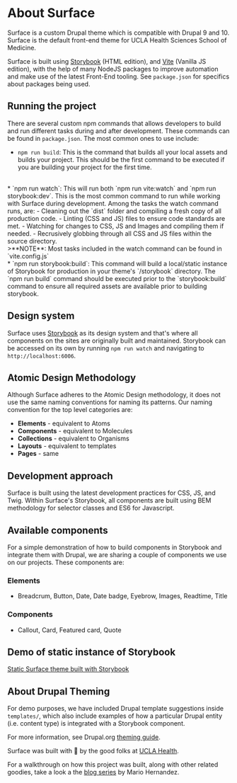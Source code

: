# About Surface

Surface is a custom Drupal theme which is compatible with Drupal 9 and 10. Surface is the
default front-end theme for UCLA Health Sciences School of Medicine.

Surface is built using [Storybook](https://storybook.js.org/) (HTML edition), and [Vite](https://vitejs.dev/) (Vanilla JS edition), with the help of many NodeJS packages to improve automation and make use of the latest Front-End tooling. See `package.json` for specifics about packages being used.

## Running the project

There are several custom npm commands that allows developers to build and run different
tasks during and after development. These commands can be found in `package.json`.
The most common ones to use include:

* `npm run build`: This is the command that builds all your local assets and builds your project. This should be the first command to be executed if you are building your project for the first time.
<br/>
* `npm run watch`: This will run both `npm run vite:watch` and `npm run storybook:dev`.  This is the most common command to run while working with Surface during development.  Among the tasks the watch command runs, are:
  - Cleaning out the `dist` folder and compiling a fresh copy of all production code.
  - Linting (CSS and JS) files to ensure code standards are met.
  - Watching for changes to CSS, JS and Images and compiling them if needed.
  - Recrusively globbing through all CSS and JS files within the source directory.
<br/>
  >**NOTE**: Most tasks included in the watch command can be found in `vite.config.js`
<br/>
* `npm run storybook:build`: This command will build a local/static instance of Storybook for production in your theme's `/storybook` directory. The `npm run build` command should be executed prior to the `storybook:build` command to ensure all required assets are available prior to building storybook.

## Design system

Surface uses [Storybook](https://storybook.js.org/) as its design system and that's where all components on the sites are originally built and maintained.  Storybook can be accessed on its own by running `npm run watch` and navigating to `http://localhost:6006`.

## Atomic Design Methodology

Although Surface adheres to the Atomic Design methodology, it does not use the same naming conventions for naming its patterns.  Our naming convention for the top level categories are:

* **Elements** - equivalent to Atoms
* **Components** - equivalent to Molecules
* **Collections** - equivalent to Organisms
* **Layouts** - equivalent to templates
* **Pages** - same

## Development approach

Surface is built using the latest development practices for CSS, JS, and Twig.  Within Surface's Storybook, all components are built using BEM methodology for selector classes and ES6 for Javascript.

## Available components

For a simple demonstration of how to build components in Storybook and integrate them with Drupal, we are sharing a couple of components we use on our projects. These components are:

### Elements

* Breadcrum, Button, Date, Date badge, Eyebrow, Images, Readtime, Title

### Components

* Callout, Card, Featured card, Quote

## Demo of static instance of Storybook

[Static Surface theme built with Storybook](https://dev-ucla-surface-training.pantheonsite.io/themes/custom/surface/storybook/?path=/docs/getting-started-intro--docs)

## About Drupal Theming

For demo purposes, we have included Drupal template suggestions inside `templates/`, which also include examples of how a particular Drupal entity (i.e. content type) is integrated with a Storybook component.

For more information, see Drupal.org [theming guide](
https://www.drupal.org/docs/develop/theming-drupal).

Surface was built with 🩵 by the good folks at [UCLA Health](https://it.uclahealth.org/about/dgit/teams/web-development).

For a walkthrough on how this project was built, along with other related goodies, take a look a the [blog series](https://mariohernandez.io/series/storybook/) by Mario Hernandez.
